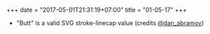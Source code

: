 +++
date = "2017-05-01T21:31:19+07:00"
title = "01-05-17"
+++

* "Butt" is a valid SVG stroke-linecap value (credits [@dan_abramov](https://twitter.com/dan_abramov/status/859038430570872833))

